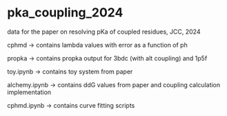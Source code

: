 # pka_coupling_2024
data for the paper on resolving pKa of coupled residues, JCC, 2024

cphmd -> contains lambda values with error as a function of ph 

propka -> contains propka output for 3bdc (with alt coupling) and 1p5f

toy.ipynb -> contains toy system from paper

alchemy.ipynb -> contains ddG values from paper and coupling calculation implementation

cphmd.ipynb -> contains curve fitting scripts

